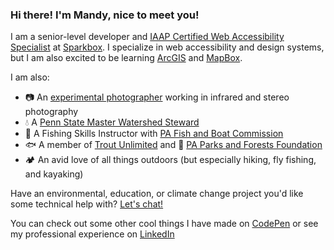 ### Hi there!  I'm Mandy, nice to meet you!

I am a senior-level developer and [IAAP Certified Web Accessibility Specialist](https://www.accessibilityassociation.org/s/wascertification#About%20WAS) at [Sparkbox](https://sparkbox.com/). I specialize in web accessibility and design systems, but I am also excited to be learning [ArcGIS](https://www.arcgis.com/index.html) and [MapBox](https://www.mapbox.com/).

I am also:
-  📷 An [experimental photographer](https://mkendallphotography.com/) working in infrared and stereo photography
-  💧 A [Penn State Master Watershed Steward](https://extension.psu.edu/programs/watershed-stewards)
-  🎣 A Fishing Skills Instructor with [PA Fish and Boat Commission](https://www.fishandboat.com/Pages/default.aspx)
-  🐟 A member of [Trout Unlimited](https://www.tu.org/) and 🌲 [PA Parks and Forests Foundation](https://paparksandforests.org/)
-  🏕️ An avid love of all things outdoors (but especially hiking, fly fishing, and kayaking)

Have an environmental, education, or climate change project you'd like some technical help with? [Let's chat!](mailto:mlkendall93@gmail.com)

You can check out some other cool things I have made on [CodePen](https://codepen.io/MLKendall) or see my professional experience on [LinkedIn](https://www.linkedin.com/in/mandykendall/)
